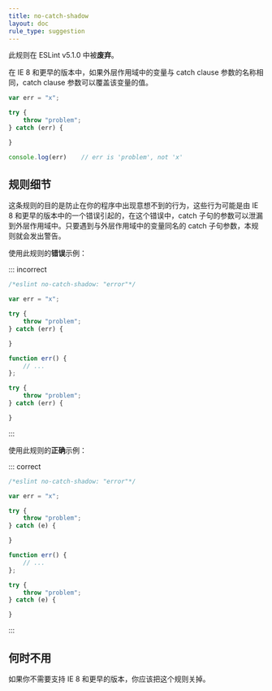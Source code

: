 ```yaml
---
title: no-catch-shadow
layout: doc
rule_type: suggestion
---
```


此规则在 ESLint v5.1.0 中被**废弃**。

在 IE 8 和更早的版本中，如果外层作用域中的变量与 catch clause 参数的名称相同，catch clause 参数可以覆盖该变量的值。

```js
var err = "x";

try {
    throw "problem";
} catch (err) {

}

console.log(err)    // err is 'problem', not 'x'
```

## 规则细节

这条规则的目的是防止在你的程序中出现意想不到的行为，这些行为可能是由 IE 8 和更早的版本中的一个错误引起的，在这个错误中，catch 子句的参数可以泄漏到外层作用域中。只要遇到与外层作用域中的变量同名的 catch 子句参数，本规则就会发出警告。

使用此规则的**错误**示例：

::: incorrect

```js
/*eslint no-catch-shadow: "error"*/

var err = "x";

try {
    throw "problem";
} catch (err) {

}

function err() {
    // ...
};

try {
    throw "problem";
} catch (err) {

}
```

:::

使用此规则的**正确**示例：

::: correct

```js
/*eslint no-catch-shadow: "error"*/

var err = "x";

try {
    throw "problem";
} catch (e) {

}

function err() {
    // ...
};

try {
    throw "problem";
} catch (e) {

}
```

:::

## 何时不用

如果你不需要支持 IE 8 和更早的版本，你应该把这个规则关掉。
